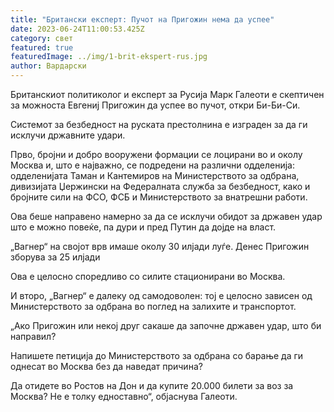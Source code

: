 ```yaml
---
title: "Британски експерт: Пучот на Пригожин нема да успее"
date: 2023-06-24T11:00:53.425Z
category: свет
featured: true
featuredImage: ../img/1-brit-ekspert-rus.jpg
author: Вардарски
---
```

Британскиот политиколог и експерт за Русија Марк Галеоти е скептичен за можноста Евгениј Пригожин да успее во пучот, откри Би-Би-Си.

Системот за безбедност на руската престолнина е изграден за да ги исклучи државните удари.

Прво, бројни и добро вооружени формации се лоцирани во и околу Москва и, што е најважно, се подредени на различни одделенија: одделенијата Таман и Кантемиров на Министерството за одбрана, дивизијата Џержински на Федералната служба за безбедност, како и бројните сили на ФСО, ФСБ и Министерството за внатрешни работи.

Ова беше направено намерно за да се исклучи обидот за државен удар што е можно повеќе, па дури и пред Путин да дојде на власт.

„Вагнер“ на својот врв имаше околу 30 илјади луѓе. Денес Пригожин зборува за 25 илјади

Ова е целосно споредливо со силите стационирани во Москва.

И второ, „Вагнер“ е далеку од самодоволен: тој е целосно зависен од Министерството за одбрана во поглед на залихите и транспортот.

„Ако Пригожин или некој друг сакаше да започне државен удар, што би направил?

Напишете петиција до Министерството за одбрана со барање да ги однесат во Москва без да наведат причина?

Да отидете во Ростов на Дон и да купите 20.000 билети за воз за Москва? Не е толку едноставно“, објаснува Галеоти.
